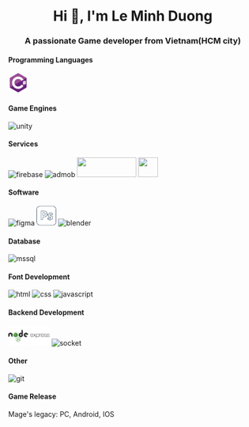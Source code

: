 <h1 align="center">Hi 👋, I'm Le Minh Duong</h1>
<h3 align="center">A passionate Game developer from Vietnam(HCM city)</h3>

<h4 align="left">Programming Languages</h4>
<p href="https://www.w3schools.com/cs/" target="_blank" rel="noreferrer"> <img src="https://raw.githubusercontent.com/devicons/devicon/master/icons/csharp/csharp-original.svg" alt="csharp" width="40" height="40"/> </p>
  
<h4 align="left">Game Engines</h4>
<p href="https://unity.com/" target="_blank" rel="noreferrer"> <img src="https://www.vectorlogo.zone/logos/unity3d/unity3d-icon.svg" alt="unity" width="40" height="40"/> </p>

<h4 align="left">Services</h4>
<p href="https://firebase.google.com/" target="_blank" rel="noreferrer"> <img src="https://www.vectorlogo.zone/logos/firebase/firebase-icon.svg" alt="firebase" width="40" height="40"
   href="https://admob.google.com/" target="_blank" rel="noreferrer"> <img src="https://www.vectorlogo.zone/logos/google_admob/google_admob-icon.svg" alt="admob" width="35" height="35"
   href="https://www.photonengine.com/" target="_blank" rel="noreferrer"> <img src="https://www.photonengine.com/v2/img/common/nav-logo-photon.svg" width="120" height="40"
   href="https://mirror-networking.gitbook.io/" target="_blank" rel="noreferrer"> <img src="https://mirror-networking.gitbook.io/~gitbook/image?url=https%3A%2F%2F462154250-files.gitbook.io%2F%7E%2Ffiles%2Fv0%2Fb%2Fgitbook-x-prod.appspot.com%2Fo%2Fspaces%252F-MGmQrf2z6FL0ZpExPAn%252Ficon%252FuYXNytW3XjqtShGwIAiR%252Fmirror_icon_512x512_M.png%3Falt%3Dmedia%26token%3Dbdcc304f-571e-42e1-b5af-6707cd5ee32d&width=32&dpr=1&quality=100&sign=1ec5a2b2&sv=1" width="40" height="40"/> </p>

<h4 align="left">Software</h4>
<p href="https://www.figma.com/" target="_blank" rel="noreferrer"> <img src="https://www.vectorlogo.zone/logos/figma/figma-icon.svg" alt="figma" width="40" height="40"
   href="https://www.photoshop.com/" target="_blank" rel="noreferrer"> <img src="https://raw.githubusercontent.com/devicons/devicon/master/icons/photoshop/photoshop-line.svg" alt="photoshop" width="40" height="40"
   href="https://www.blender.org/" target="_blank" rel="noreferrer"> <img src="https://download.blender.org/branding/community/blender_community_badge_white.svg" alt="blender" width="40" height="50"/> </p>

<h4 align="left">Database</h4>
<p href="https://www.microsoft.com/en-us/sql-server" target="_blank" rel="noreferrer"> <img src="https://www.svgrepo.com/show/303229/microsoft-sql-server-logo.svg" alt="mssql" width="60" height="60"/> </p>

<h4 align="left">Font Development</h4>
<p href="https://www.html.com/" target="_blank" rel="noreferrer"> <img src="https://www.vectorlogo.zone/logos/w3_html5/w3_html5-icon.svg" alt="html" width="40" height="40"
   href="https://www.css.com/" target="_blank" rel="noreferrer"> <img src="https://www.vectorlogo.zone/logos/w3_css/w3_css-icon~old.svg" alt="css" width="40" height="40"
   href="https://www.javascript.com/" target="_blank" rel="noreferrer"> <img src="https://www.vectorlogo.zone/logos/javascript/javascript-icon.svg" alt="javascript" width="40" height="40"/> </p>

<h4 align="left">Backend Development</h4>
<p href="https://nodejs.org/" target="_blank" rel="noreferrer"> <img src="https://raw.githubusercontent.com/devicons/devicon/master/icons/nodejs/nodejs-original-wordmark.svg" alt="nodejs" width="40" height="40"
   href="https://expressjs.com/" target="_blank" rel="noreferrer"> <img src="https://raw.githubusercontent.com/devicons/devicon/master/icons/express/express-original-wordmark.svg" alt="express" width="40" height="40"
   href="https://socket.io/" target="_blank" rel="noreferrer"> <img src="https://socket.io/images/logo.svg" alt="socket" width="35" height="35"/> </p>
   
<h4 align="left">Other</h4>
<p href="https://git-scm.com/" target="_blank" rel="noreferrer"> <img src="https://www.vectorlogo.zone/logos/git-scm/git-scm-icon.svg" alt="git" width="40" height="40"/> </p>

<h4 align="left">Game Release</h4>
<p <h3> Mage's legacy: PC, Android, IOS</h3> </p>
